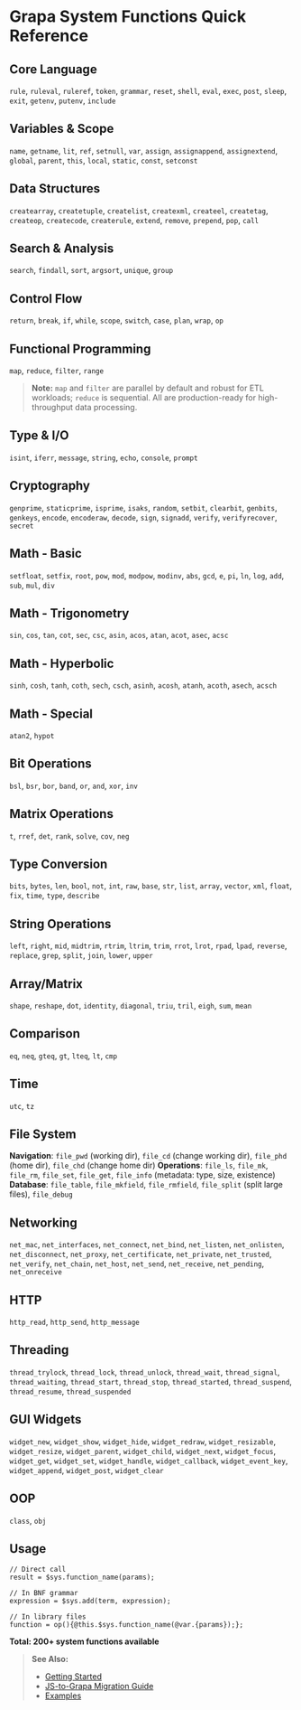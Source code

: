# Grapa System Functions Quick Reference

## Core Language
`rule`, `ruleval`, `ruleref`, `token`, `grammar`, `reset`, `shell`, `eval`, `exec`, `post`, `sleep`, `exit`, `getenv`, `putenv`, `include`

## Variables & Scope
`name`, `getname`, `lit`, `ref`, `setnull`, `var`, `assign`, `assignappend`, `assignextend`, `global`, `parent`, `this`, `local`, `static`, `const`, `setconst`

## Data Structures
`createarray`, `createtuple`, `createlist`, `createxml`, `createel`, `createtag`, `createop`, `createcode`, `createrule`, `extend`, `remove`, `prepend`, `pop`, `call`

## Search & Analysis
`search`, `findall`, `sort`, `argsort`, `unique`, `group`

## Control Flow
`return`, `break`, `if`, `while`, `scope`, `switch`, `case`, `plan`, `wrap`, `op`

## Functional Programming
`map`, `reduce`, `filter`, `range`

> **Note:** `map` and `filter` are parallel by default and robust for ETL workloads; `reduce` is sequential. All are production-ready for high-throughput data processing.

## Type & I/O
`isint`, `iferr`, `message`, `string`, `echo`, `console`, `prompt`

## Cryptography
`genprime`, `staticprime`, `isprime`, `isaks`, `random`, `setbit`, `clearbit`, `genbits`, `genkeys`, `encode`, `encoderaw`, `decode`, `sign`, `signadd`, `verify`, `verifyrecover`, `secret`

## Math - Basic
`setfloat`, `setfix`, `root`, `pow`, `mod`, `modpow`, `modinv`, `abs`, `gcd`, `e`, `pi`, `ln`, `log`, `add`, `sub`, `mul`, `div`

## Math - Trigonometry
`sin`, `cos`, `tan`, `cot`, `sec`, `csc`, `asin`, `acos`, `atan`, `acot`, `asec`, `acsc`

## Math - Hyperbolic
`sinh`, `cosh`, `tanh`, `coth`, `sech`, `csch`, `asinh`, `acosh`, `atanh`, `acoth`, `asech`, `acsch`

## Math - Special
`atan2`, `hypot`

## Bit Operations
`bsl`, `bsr`, `bor`, `band`, `or`, `and`, `xor`, `inv`

## Matrix Operations
`t`, `rref`, `det`, `rank`, `solve`, `cov`, `neg`

## Type Conversion
`bits`, `bytes`, `len`, `bool`, `not`, `int`, `raw`, `base`, `str`, `list`, `array`, `vector`, `xml`, `float`, `fix`, `time`, `type`, `describe`

## String Operations
`left`, `right`, `mid`, `midtrim`, `rtrim`, `ltrim`, `trim`, `rrot`, `lrot`, `rpad`, `lpad`, `reverse`, `replace`, `grep`, `split`, `join`, `lower`, `upper`

## Array/Matrix
`shape`, `reshape`, `dot`, `identity`, `diagonal`, `triu`, `tril`, `eigh`, `sum`, `mean`

## Comparison
`eq`, `neq`, `gteq`, `gt`, `lteq`, `lt`, `cmp`

## Time
`utc`, `tz`

## File System
**Navigation**: `file_pwd` (working dir), `file_cd` (change working dir), `file_phd` (home dir), `file_chd` (change home dir)
**Operations**: `file_ls`, `file_mk`, `file_rm`, `file_set`, `file_get`, `file_info` (metadata: type, size, existence)
**Database**: `file_table`, `file_mkfield`, `file_rmfield`, `file_split` (split large files), `file_debug`

## Networking
`net_mac`, `net_interfaces`, `net_connect`, `net_bind`, `net_listen`, `net_onlisten`, `net_disconnect`, `net_proxy`, `net_certificate`, `net_private`, `net_trusted`, `net_verify`, `net_chain`, `net_host`, `net_send`, `net_receive`, `net_pending`, `net_onreceive`

## HTTP
`http_read`, `http_send`, `http_message`

## Threading
`thread_trylock`, `thread_lock`, `thread_unlock`, `thread_wait`, `thread_signal`, `thread_waiting`, `thread_start`, `thread_stop`, `thread_started`, `thread_suspend`, `thread_resume`, `thread_suspended`

## GUI Widgets
`widget_new`, `widget_show`, `widget_hide`, `widget_redraw`, `widget_resizable`, `widget_resize`, `widget_parent`, `widget_child`, `widget_next`, `widget_focus`, `widget_get`, `widget_set`, `widget_handle`, `widget_callback`, `widget_event_key`, `widget_append`, `widget_post`, `widget_clear`

## OOP
`class`, `obj`

## Usage
```grapa
// Direct call
result = $sys.function_name(params);

// In BNF grammar
expression = $sys.add(term, expression);

// In library files
function = op(){@this.$sys.function_name(@var.{params});};
```

**Total: 200+ system functions available** 

> **See Also:**
> - [Getting Started](GETTING_STARTED.md)
> - [JS-to-Grapa Migration Guide](JS_TO_GRAPA_MIGRATION.md)
> - [Examples](EXAMPLES.md) 
